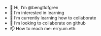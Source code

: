 - 👋 Hi, I’m @bengtlofgren
- 👀 I’m interested in learning
- 🌱 I’m currently learning how to collaborate
- 💞️ I’m looking to collaborate on github
- 📫 How to reach me: erryum.eth

<!---
bengtlofgren/bengtlofgren is a ✨ special ✨ repository because its `README.md` (this file) appears on your GitHub profile.
You can click the Preview link to take a look at your changes.
--->

